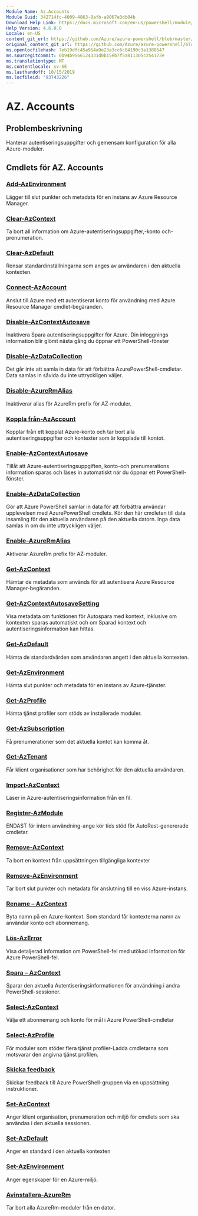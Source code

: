 ```yaml
---
Module Name: Az.Accounts
Module Guid: 342714fc-4009-4863-8afb-a9067e3db04b
Download Help Link: https://docs.microsoft.com/en-us/powershell/module/az.accounts
Help Version: 4.6.0.0
Locale: en-US
content_git_url: https://github.com/Azure/azure-powershell/blob/master/src/Accounts/Accounts/help/Az.Accounts.md
original_content_git_url: https://github.com/Azure/azure-powershell/blob/master/src/Accounts/Accounts/help/Az.Accounts.md
ms.openlocfilehash: 7eb19dfc45a954a9e23a3cc6c04190c3a1388547
ms.sourcegitcommit: 0b94b9566124331d0b15eb7f5a811305c254172e
ms.translationtype: MT
ms.contentlocale: sv-SE
ms.lasthandoff: 10/15/2019
ms.locfileid: "93743226"
---
```

# AZ. Accounts
## Problembeskrivning
Hanterar autentiseringsuppgifter och gemensam konfiguration för alla Azure-moduler.

## Cmdlets för AZ. Accounts
### [Add-AzEnvironment](Add-AzEnvironment.md)
Lägger till slut punkter och metadata för en instans av Azure Resource Manager.

### [Clear-AzContext](Clear-AzContext.md)
Ta bort all information om Azure-autentiseringsuppgifter,-konto och-prenumeration.

### [Clear-AzDefault](Clear-AzDefault.md)
Rensar standardinställningarna som anges av användaren i den aktuella kontexten.

### [Connect-AzAccount](Connect-AzAccount.md)
Anslut till Azure med ett autentiserat konto för användning med Azure Resource Manager cmdlet-begäranden.

### [Disable-AzContextAutosave](Disable-AzContextAutosave.md)
Inaktivera Spara autentiseringsuppgifter för Azure.  Din inloggnings information blir glömt nästa gång du öppnar ett PowerShell-fönster

### [Disable-AzDataCollection](Disable-AzDataCollection.md)
Det går inte att samla in data för att förbättra AzurePowerShell-cmdletar. Data samlas in såvida du inte uttryckligen väljer.

### [Disable-AzureRmAlias](Disable-AzureRmAlias.md)
Inaktiverar alias för AzureRm prefix för AZ-moduler.

### [Koppla från-AzAccount](Disconnect-AzAccount.md)
Kopplar från ett kopplat Azure-konto och tar bort alla autentiseringsuppgifter och kontexter som är kopplade till kontot.

### [Enable-AzContextAutosave](Enable-AzContextAutosave.md)
Tillåt att Azure-autentiseringsuppgiften, konto-och prenumerations information sparas och läses in automatiskt när du öppnar ett PowerShell-fönster. 

### [Enable-AzDataCollection](Enable-AzDataCollection.md)
Gör att Azure PowerShell samlar in data för att förbättra användar upplevelsen med AzurePowerShell cmdlets.
Kör den här cmdleten till data insamling för den aktuella användaren på den aktuella datorn.
Inga data samlas in om du inte uttryckligen väljer.

### [Enable-AzureRmAlias](Enable-AzureRmAlias.md)
Aktiverar AzureRm prefix för AZ-moduler.

### [Get-AzContext](Get-AzContext.md)
Hämtar de metadata som används för att autentisera Azure Resource Manager-begäranden.

### [Get-AzContextAutosaveSetting](Get-AzContextAutosaveSetting.md)
Visa metadata om funktionen för Autospara med kontext, inklusive om kontexten sparas automatiskt och om Sparad kontext och autentiseringsinformation kan hittas.

### [Get-AzDefault](Get-AzDefault.md)
Hämta de standardvärden som användaren angett i den aktuella kontexten.

### [Get-AzEnvironment](Get-AzEnvironment.md)
Hämta slut punkter och metadata för en instans av Azure-tjänster.

### [Get-AzProfile](Get-AzProfile.md)
Hämta tjänst profiler som stöds av installerade moduler.

### [Get-AzSubscription](Get-AzSubscription.md)
Få prenumerationer som det aktuella kontot kan komma åt.

### [Get-AzTenant](Get-AzTenant.md)
Får klient organisationer som har behörighet för den aktuella användaren.

### [Import-AzContext](Import-AzContext.md)
Läser in Azure-autentiseringsinformation från en fil.

### [Register-AzModule](Register-AzModule.md)
ENDAST för intern användning-ange kör tids stöd för AutoRest-genererade cmdletar.

### [Remove-AzContext](Remove-AzContext.md)
Ta bort en kontext från uppsättningen tillgängliga kontexter

### [Remove-AzEnvironment](Remove-AzEnvironment.md)
Tar bort slut punkter och metadata för anslutning till en viss Azure-instans.

### [Rename – AzContext](Rename-AzContext.md)
Byta namn på en Azure-kontext.  Som standard får kontexterna namn av användar konto och abonnemang.

### [Lös-AzError](Resolve-AzError.md)
Visa detaljerad information om PowerShell-fel med utökad information för Azure PowerShell-fel.

### [Spara – AzContext](Save-AzContext.md)
Sparar den aktuella Autentiseringsinformationen för användning i andra PowerShell-sessioner.

### [Select-AzContext](Select-AzContext.md)
Välja ett abonnemang och konto för mål i Azure PowerShell-cmdletar

### [Select-AzProfile](Select-AzProfile.md)
För moduler som stöder flera tjänst profiler-Ladda cmdletarna som motsvarar den angivna tjänst profilen.

### [Skicka feedback](Send-Feedback.md)
Skickar feedback till Azure PowerShell-gruppen via en uppsättning instruktioner.

### [Set-AzContext](Set-AzContext.md)
Anger klient organisation, prenumeration och miljö för cmdlets som ska användas i den aktuella sessionen.

### [Set-AzDefault](Set-AzDefault.md)
Anger en standard i den aktuella kontexten

### [Set-AzEnvironment](Set-AzEnvironment.md)
Anger egenskaper för en Azure-miljö.

### [Avinstallera-AzureRm](Uninstall-AzureRm.md)
Tar bort alla AzureRm-moduler från en dator.

